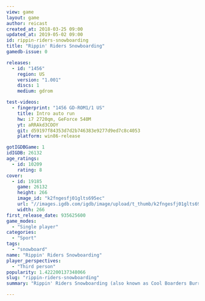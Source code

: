 ```yaml
---
view: game
layout: game
author: reicast
created_at: 2018-03-25 09:00
updated_at: 2019-05-02 09:00
id: rippin-riders-snowboarding
title: "Rippin' Riders Snowboarding"
gamedb-issue: 0

releases:
  - id: "1456"
    region: US
    version: "1.001"
    discs: 1
    medium: gdrom

test-videos:
  - fingerprint: "1456 GD-ROM1/1 US"
    title: Intro auto run
    hw: i7 2720qm, GeForce 540M
    yt: aRRAkd3COOY
    git: d59197f84353d7d2b746383e9277d9ed7c8c4053
    platform: win86-release

gotIGDBGame: 1
idIGDB: 26132
age_ratings:
  - id: 10209
    rating: 8
cover:
  - id: 19185
    game: 26132
    height: 266
    image_id: "k2fngesfj01glts695ec"
    url: "//images.igdb.com/igdb/image/upload/t_thumb/k2fngesfj01glts695ec.jpg"
    width: 266
first_release_date: 935625600
game_modes:
  - "Single player"
categories:
  - "Sport"
tags:
  - "snowboard"
name: "Rippin' Riders Snowboarding"
player_perspectives:
  - "Third person"
popularity: 1.422200137348066
slug: "rippin-riders-snowboarding"
summary: "Rippin' Riders Snowboarding (also known as Cool Boarders Burrrn in Japan and Snow Surfers in Europe) is a snowboard game developed by UEP Systems, the creators of the Cool Boarders series. It was released in 1999 for the Dreamcast."

---
```

